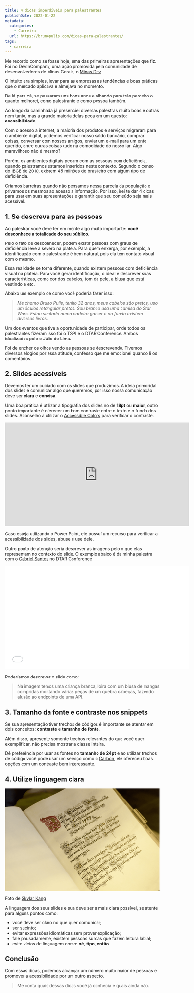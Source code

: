 ```yaml
---
title: 4 dicas imperdíveis para palestrantes
publishDate: 2022-01-22
metadata:
  categories:
    - Carreira
  url: https://brunopulis.com/dicas-para-palestrantes/
tags:
  - carreira
---
```

Me recordo como se fosse hoje, uma das primeiras apresentações que fiz. Foi no DevInCompany, uma ação promovida pela comunidade de desenvolvedores de Minas Gerais, o [Minas Dev](https://minasdev.org/).

O intuito era simples, levar para as empresas as tendências e boas práticas que o mercado aplicava e almejava no momento.

De lá para cá, se passaram uns bons anos e olhando para trás percebo o quanto melhorei, como palestrante e como pessoa também.

Ao longo da caminhada já presenciei diversas palestras muito boas e outras nem tanto, mas a grande maioria delas peca em um quesito: **acessibilidade**.

Com o acesso a internet, a maioria dos produtos e serviços migraram para o ambiente digital, podemos verificar nosso saldo bancário, comprar coisas, conversar com nossos amigos, enviar um e-mail para um ente querido, entre outras coisas tudo na comodidade do nosso lar. Algo maravilhoso não é mesmo?

Porém, os ambientes digitais pecam com as pessoas com deficiência, quando palestramos estamos inseridos neste contexto. Segundo o censo do IBGE de 2010, existem 45 milhões de brasileiro com algum tipo de deficiência.

Criamos barreiras quando não pensamos nessa parcela da população e privamos os mesmos ao acesso a informação. Por isso, irei te dar 4 dicas para usar em suas apresentações e garantir que seu conteúdo seja mais acessível.

## 1\. Se descreva para as pessoas

Ao palestrar você deve ter em mente algo muito importante: **você desconhece a totalidade do seu público**.

Pelo o fato de desconhecer, podem existir pessoas com graus de deficiência leve a severo na plateia. Para quem enxerga, por exemplo, a identificação com o palestrante é bem natural, pois ela tem contato visual com o mesmo.

Essa realidade se torna diferente, quando existem pessoas com deficiência visual na plateia. Para você gerar identificação, o ideal e descrever suas características, como cor dos cabelos, tom da pele, a blusa que está vestindo e etc.

Abaixo um exemplo de como você poderia fazer isso:

> _Me chamo Bruno Pulis, tenho 32 anos, meus cabelos são pretos, uso um óculos retangular pretos. Sou branco usa uma camisa do Star Wars. Estou sentado numa cadeira gamer e ao fundo existem diversos livros._

Um dos eventos que tive a oportunidade de participar, onde todos os palestrantes fizeram isso foi o TSPI e o DTAR Conference. Ambos idealizados pelo o Júlio de Lima.

Foi de encher os olhos vendo as pessoas se descrevendo. Tivemos diversos elogios por essa atitude, confesso que me emocionei quando li os comentários.

## 2\. Slides acessíveis

Devemos ter um cuidado com os slides que produzimos. A ideia primoridal dos slides é comunicar algo que queremos, por isso nossa comunicação deve ser **clara** e **concisa**.

Uma boa prática é utilizar a tipografia dos slides no de **18pt** ou **maior**, outro ponto importante é oferecer um bom contraste entre o texto e o fundo dos slides. Aconselho a utilizar o [Accessible Colors](https://accessible-colors.com/) para verificar o contraste.

<iframe loading="lazy" title="Como validar contraste com o Accessible Colors" width="600" height="338" src="https://www.youtube.com/embed/sGwijH-rVHo?feature=oembed" frameborder="0" allow="accelerometer; autoplay; clipboard-write; encrypted-media; gyroscope; picture-in-picture; web-share" referrerpolicy="strict-origin-when-cross-origin" allowfullscreen=""></iframe>

Caso esteja utilizando o Power Point, ele possuí um recurso para verificar a acessibilidade dos slides, abuse e use dele.

Outro ponto de atenção seria descrever as imagens pelo o que elas representam no contexto do slide. O exemplo abaixo é da minha palestra com o [Gabriel Santos](https://www.linkedin.com/in/gabriel-santoss/) no DTAR Conference

<iframe loading="lazy" title="Mitigando incosistências em API Rest através de testes de retrocompatibilidade " id="talk_frame_720434" class="speakerdeck-iframe" src="//speakerdeck.com/player/796871486acf45aa9822d4fe9e92aec8" width="600" height="337" style="aspect-ratio:600/337; border:0; padding:0; margin:0; background:transparent;" frameborder="0" allowtransparency="true" allowfullscreen="allowfullscreen"></iframe>

Poderíamos descrever o slide como:

> Na imagem temos uma criança branca, loira com um blusa de mangas compridas montando várias peças de um quebra cabeças, fazendo alusão ao endpoints de uma API.

## 3\. Tamanho da fonte e contraste nos snippets

Se sua apresentação tiver trechos de códigos é importante se atentar em dois conceitos: **contraste** e **tamanho de fonte**.

Além disso, apresente somente trechos relevantes do que você quer exemplificar, não precisa mostrar a classe inteira.

Dê preferência por usar as fontes no **tamanho de 24pt** e ao utilizar trechos de código você pode usar um serviço como o [Carbon](https://carbon.now.sh/), ele ofereceu boas opções com um contraste bem interessante.

## 4\. Utilize linguagem clara

![](images/linguagem.png)

Foto de [Skylar Kang](https://www.pexels.com/pt-br/foto/texto-6207365/)

A linguagem dos seus slides e sua deve ser a mais clara possível, se atente para alguns pontos como:

- você deve ser claro no que quer comunicar;
- ser sucinto;
- evitar expressões idiomáticas sem prover explicação;
- fale pausadamente, existem pessoas surdas que fazem leitura labial;
- evite vícios de linguagem como: **né**, **tipo**, **então**.

## Conclusão

Com essas dicas, podemos alcançar um número muito maior de pessoas e promover a acessibilidade por um outro aspecto.

> Me conta quais dessas dicas você já conhecia e quais ainda não.

